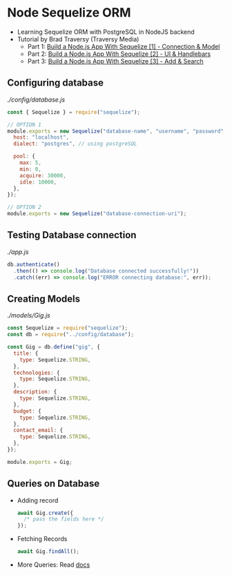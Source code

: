 # Node Sequelize ORM

- Learning Sequelize ORM with PostgreSQL in NodeJS backend
- Tutorial by Brad Traversy (Traversy Media)
  - Part 1: [Build a Node.js App With Sequelize [1] - Connection & Model](https://www.youtube.com/watch?v=bOHysWYMZM0)
  - Part 2: [Build a Node.js App With Sequelize [2] - UI & Handlebars](https://www.youtube.com/watch?v=67OhLlFPqFQ)
  - Part 3: [Build a Node.js App With Sequelize [3] - Add & Search](https://www.youtube.com/watch?v=6jbrWF3BWM0)

## Configuring database

_./config/database.js_

```js
const { Sequelize } = require("sequelize");

// OPTION 1
module.exports = new Sequelize("database-name", "username", "password", {
  host: "localhost",
  dialect: "postgres", // using postgreSQL

  pool: {
    max: 5,
    min: 0,
    acquire: 30000,
    idle: 10000,
  },
});

// OPTION 2
module.exports = new Sequelize("database-connection-uri");
```

## Testing Database connection

_./app.js_

```js
db.authenticate()
  .then(() => console.log("Database connected successfully!"))
  .catch((err) => console.log("ERROR connecting database:", err));
```

## Creating Models

_./models/Gig.js_

```js
const Sequelize = require("sequelize");
const db = require("../config/database");

const Gig = db.define("gig", {
  title: {
    type: Sequelize.STRING,
  },
  technologies: {
    type: Sequelize.STRING,
  },
  description: {
    type: Sequelize.STRING,
  },
  budget: {
    type: Sequelize.STRING,
  },
  contact_email: {
    type: Sequelize.STRING,
  },
});

module.exports = Gig;
```

## Queries on Database

- Adding record

  ```js
  await Gig.create({
    /* pass the fields here */
  });
  ```

- Fetching Records

  ```js
  await Gig.findAll();
  ```

- More Queries: Read [docs](https://sequelize.org/master/manual/model-querying-basics.html)
